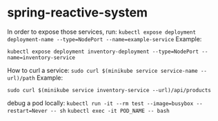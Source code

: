 # spring-reactive-system

In order to expose those services, run: `kubectl expose deployment deployment-name --type=NodePort --name=example-service`
Example: 

`kubectl expose deployment inventory-deployment --type=NodePort --name=inventory-service`




How to curl a service: `sudo curl $(minikube service service-name --url)/path`
Example:

`sudo curl $(minikube service inventory-service --url)/api/products`


debug a pod locally: `kubectl run -it --rm test --image=busybox --restart=Never -- sh`
`kubectl exec -it POD_NAME -- bash`
